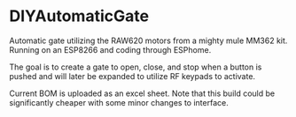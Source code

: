 # DIYAutomaticGate
Automatic gate utilizing the RAW620 motors from a mighty mule MM362 kit. Running on an ESP8266 and coding through ESPhome. 

The goal is to create a gate to open, close, and stop when a button is pushed and will later be expanded to utilize RF keypads to activate. 

Current BOM is uploaded as an excel sheet. Note that this build could be significantly cheaper with some minor changes to interface. 
